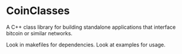 CoinClasses
===========

A C++ class library for building standalone applications that interface bitcoin or similar networks.

Look in makefiles for dependencies.
Look at examples for usage.
